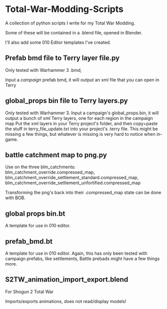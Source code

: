 # Total-War-Modding-Scripts
A collection of python scripts I write for my Total War Modding.

Some of these will be contained in a .blend file, opened in Blender.

I'll also add some 010 Editor templates I've created.


## Prefab bmd file to Terry layer file.py

Only tested with Warhammer 3 .bmd,

Input a *campaign* prefab bmd, it will output an xml file that you can open in Terry


## global_props bin file to Terry layers.py

Only tested with Warhammer 3.
Input a campaign's global_props.bin, it will output a bunch of xml Terry layers, one for each region in the campaign map
Put the xml layers in your Terry project's folder, and then copy+paste the stuff in terry_file_update.txt into your project's .terry file.
This might be missing a few things, but whatever is missing is very hard to notice when in-game.


## battle catchment map to png.py 

Use on the three blm_catchments: blm_catchment_override.compressed_map, blm_catchment_override_settlement_standard.compressed_map, blm_catchment_override_settlement_unfortified.compressed_map

Transforming the png's back into their .compressed_map state can be done with BOB.

## global props bin.bt

A template for use in 010 editor.


## prefab_bmd.bt

A template for use in 010 editor. Again, this has only been tested with campaign prefabs, like settlements, Battle prebads might have a few things more.


## S2TW_animation_import_export.blend 

For Shogun 2 Total War

Imports/exports animations, does not read/display models!
